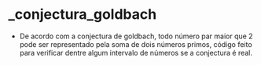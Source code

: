 # _conjectura_goldbach
- De acordo com a conjectura de goldbach, todo número par maior que 2 pode ser representado pela soma de dois números primos, código feito para verificar dentre algum intervalo de números se a conjectura é real.
